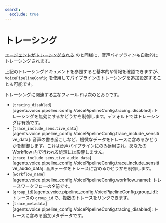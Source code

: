 ```yaml
---
search:
  exclude: true
---
```

# トレーシング

[エージェントがトレーシングされる](../tracing.md) のと同様に、音声パイプラインも自動的にトレーシングされます。

上記のトレーシングドキュメントを参照すると基本的な情報を確認できますが、`VoicePipelineConfig` を使用してパイプラインのトレーシングを追加設定することも可能です。

トレーシングに関連する主なフィールドは次のとおりです。

-   [`tracing_disabled`][agents.voice.pipeline_config.VoicePipelineConfig.tracing_disabled]: トレーシングを無効にするかどうかを制御します。デフォルトではトレーシングは有効です。
-   [`trace_include_sensitive_data`][agents.voice.pipeline_config.VoicePipelineConfig.trace_include_sensitive_data]: 音声の書き起こしなど、機微なデータをトレースに含めるかどうかを制御します。これは音声パイプラインにのみ適用され、あなたの Workflow 内で行われる処理には影響しません。
-   [`trace_include_sensitive_audio_data`][agents.voice.pipeline_config.VoicePipelineConfig.trace_include_sensitive_audio_data]: 音声データをトレースに含めるかどうかを制御します。
-   [`workflow_name`][agents.voice.pipeline_config.VoicePipelineConfig.workflow_name]: トレースワークフローの名前です。
-   [`group_id`][agents.voice.pipeline_config.VoicePipelineConfig.group_id]: トレースの `group_id` で、複数のトレースをリンクできます。
-   [`trace_metadata`][agents.voice.pipeline_config.VoicePipelineConfig.tracing_disabled]: トレースに含める追加メタデータです。
